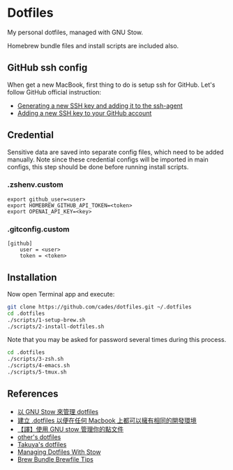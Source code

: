 # Dotfiles

My personal dotfiles, managed with GNU Stow.

Homebrew bundle files and install scripts are included also.

## GitHub ssh config

When get a new MacBook, first thing to do is setup ssh for GitHub. Let's follow GitHub official instruction:

- [Generating a new SSH key and adding it to the ssh-agent](https://docs.github.com/en/authentication/connecting-to-github-with-ssh/generating-a-new-ssh-key-and-adding-it-to-the-ssh-agent)
- [Adding a new SSH key to your GitHub account](https://docs.github.com/en/authentication/connecting-to-github-with-ssh/adding-a-new-ssh-key-to-your-github-account?tool=cli)

## Credential

Sensitive data are saved into separate config files, which need to be added manually.
Note since these credential configs will be imported in main configs, this step should be done before running install scripts.

### .zshenv.custom

```
export github_user=<user>
export HOMEBREW_GITHUB_API_TOKEN=<token>
export OPENAI_API_KEY=<key>
```

### .gitconfig.custom

```
[github]
	user = <user>
	token = <token>
```

## Installation

Now open Terminal app and execute:

```sh
git clone https://github.com/cades/dotfiles.git ~/.dotfiles
cd .dotfiles
./scripts/1-setup-brew.sh
./scripts/2-install-dotfiles.sh
```

Note that you may be asked for password several times during this process.

```sh
cd .dotfiles
./scripts/3-zsh.sh
./scripts/4-emacs.sh
./scripts/5-tmux.sh
```

## References

- [以 GNU Stow 來管理 dotfiles](https://gugod.org/2024/03/manage-dotfiles-with-gnu-stow/)
- [建立 .dotfiles 以便在任何 Macbook 上都可以擁有相同的開發環境](https://hackmd.io/@lunzaizai/SJXGJa_4s)
- [【譯】使用 GNU stow 管理你的點文件](https://farseerfc.me/using-gnu-stow-to-manage-your-dotfiles.html)
- [other's dotfiles](https://github.com/chaneyzorn/dotfiles)
- [Takuya's dotfiles](https://github.com/craftzdog/dotfiles-public)
- [Managing Dotfiles With Stow](https://apiumhub.com/tech-blog-barcelona/managing-dotfiles-with-stow/)
- [Brew Bundle Brewfile Tips](https://gist.github.com/ChristopherA/a579274536aab36ea9966f301ff14f3f)
